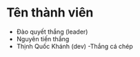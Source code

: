 # Tên thành viên

-   Đào quyết thắng (leader)
- Nguyên tiến thắng
- Thịnh Quốc Khánh (dev)
-Thắng cá chép